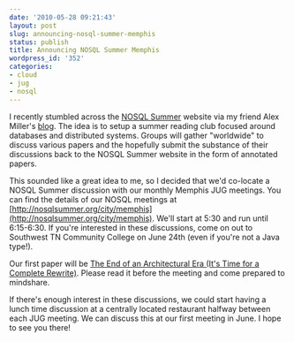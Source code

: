 ```yaml
---
date: '2010-05-28 09:21:43'
layout: post
slug: announcing-nosql-summer-memphis
status: publish
title: Announcing NOSQL Summer Memphis
wordpress_id: '352'
categories:
- cloud
- jug
- nosql
---
```


I recently stumbled across the [NOSQL Summer](http://nosqlsummer.org/) website via my friend Alex Miller's [blog](http://tech.puredanger.com/2010/05/25/nosql-summer-st-louis/). The idea is to setup a summer reading club focused around databases and distributed systems. Groups will gather "worldwide" to discuss various papers and the hopefully submit the substance of their discussions back to the NOSQL Summer website in the form of annotated papers.

This sounded like a great idea to me, so I decided that we'd co-locate a NOSQL Summer discussion with our monthly Memphis JUG meetings. You can find the details of our NOSQL meetings at [http://nosqlsummer.org/city/memphis](http://nosqlsummer.org/city/memphis). We'll start at 5:30 and run until 6:15-6:30. If you're interested in these discussions, come on out to Southwest TN Community College on June 24th (even if you're not a Java type!).

Our first paper will be [The End of an Architectural Era (It's Time for a Complete Rewrite)](http://nosqlsummer.org/paper/end-of-architectural-era). Please read it before the meeting and come prepared to mindshare.

If there's enough interest in these discussions, we could start having a lunch time discussion at a centrally located restaurant halfway between each JUG meeting. We can discuss this at our first meeting in June. I hope to see you there!
